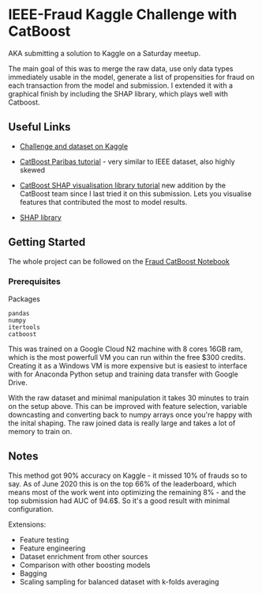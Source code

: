 # IEEE-Fraud Kaggle Challenge with CatBoost

AKA submitting a solution to Kaggle on a Saturday meetup.

The main goal of this was to merge the raw data, use only data types immediately usable in the model, generate a list of propensities for fraud on each transaction from the model and submission. I extended it with a graphical finish by including the SHAP library, which plays well with Catboost. 

## Useful Links

* [Challenge and dataset on Kaggle](https://www.kaggle.com/c/ieee-fraud-detection)

* [CatBoost Paribas tutorial](https://github.com/catboost/tutorials/blob/master/competition_examples/kaggle_paribas.ipynb) - very similar to IEEE dataset, also highly skewed  

* [CatBoost SHAP visualisation library tutorial](https://github.com/catboost/tutorials/blob/master/model_analysis/shap_values_tutorial.ipynb) new addition by the CatBoost team since I last tried it on this submission. Lets you visualise features that contributed the most to model results.

* [SHAP library](https://github.com/slundberg/shap)

## Getting Started

The whole project can be followed on the [Fraud CatBoost Notebook](https://github.com/NatMota/kaggle-ieee-fraud/blob/master/Fraud%20Catboost.ipynb)

### Prerequisites

Packages

```
pandas
numpy
itertools
catboost
```

This was trained on a Google Cloud N2 machine with 8 cores 16GB ram, which is the most powerfull VM you can run within the free $300 credits. Creating it as a Windows VM is more expensive but is easiest to interface with for Anaconda Python setup and training data transfer with Google Drive.

With the raw dataset and minimal manipulation it takes 30 minutes to train on the setup above. This can be improved with feature selection, variable downcasting and converting back to numpy arrays once you're happy with the inital shaping. The raw joined data is really large and takes a lot of memory to train on.

## Notes

This method got 90% accuracy on Kaggle - it missed 10% of frauds so to say. As of June 2020 this is on the top 66% of the leaderboard, which means most of the work went into optimizing the remaining 8% - and the top submission had AUC of 94.6$. So it's a good result with minimal configuration. 

Extensions:

* Feature testing
* Feature engineering
* Dataset enrichment from other sources
* Comparison with other boosting models
* Bagging
* Scaling sampling for balanced dataset with k-folds averaging 